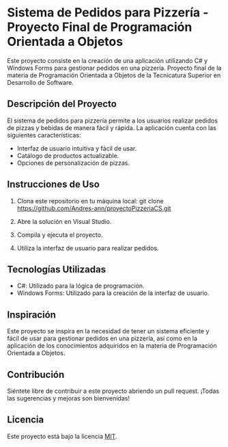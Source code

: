 # Sistema de Pedidos para Pizzería - Proyecto Final de Programación Orientada a Objetos

Este proyecto consiste en la creación de una aplicación utilizando C# y Windows Forms para gestionar pedidos en una pizzería. Proyecto final de la materia de Programación Orientada a Objetos de la Tecnicatura Superior en Desarrollo de Software.

## Descripción del Proyecto

El sistema de pedidos para pizzería permite a los usuarios realizar pedidos de pizzas y bebidas de manera fácil y rápida. La aplicación cuenta con las siguientes características:

- Interfaz de usuario intuitiva y fácil de usar.
- Catálogo de productos actualizable.
- Opciones de personalización de pizzas.

## Instrucciones de Uso

1. Clona este repositorio en tu máquina local: git clone https://github.com/Andres-ann/proyectoPizzeriaCS.git

2. Abre la solución en Visual Studio.

3. Compila y ejecuta el proyecto.
4. Utiliza la interfaz de usuario para realizar pedidos.

## Tecnologías Utilizadas

- C#: Utilizado para la lógica de programación.
- Windows Forms: Utilizado para la creación de la interfaz de usuario.

## Inspiración

Este proyecto se inspira en la necesidad de tener un sistema eficiente y fácil de usar para gestionar pedidos en una pizzería, así como en la aplicación de los conocimientos adquiridos en la materia de Programación Orientada a Objetos.

## Contribución

Siéntete libre de contribuir a este proyecto abriendo un pull request. ¡Todas las sugerencias y mejoras son bienvenidas!

## Licencia

Este proyecto está bajo la licencia [MIT](LICENSE).


